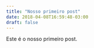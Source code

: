 ```yaml
---
title: "Nosso primeiro post"
date: 2018-04-08T16:59:48-03:00
draft: false
---
```


Este é o nosso primeiro post.